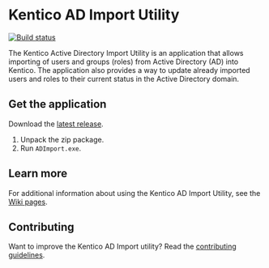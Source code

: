 # Kentico AD Import Utility

[![Build status](https://ci.appveyor.com/api/projects/status/yhbm3nyoq4ndr2m3?svg=true)](https://ci.appveyor.com/project/kentico/adimport)

The Kentico Active Directory Import Utility is an application that allows importing of users and groups (roles) from Active Directory (AD) into Kentico. The application also provides a way to update already imported users and roles to their current status in the Active Directory domain.

## Get the application

Download the [latest release](https://github.com/Kentico/ADImport/releases/latest). 

1. Unpack the zip package.
2. Run ```ADImport.exe```.

## Learn more
For additional information about using the Kentico AD Import Utility, see the [Wiki pages](https://github.com/Kentico/ADImport/wiki).

## Contributing
Want to improve the Kentico AD Import utility? Read the [contributing guidelines](https://github.com/Kentico/ADImport/blob/master/CONTRIBUTING.md).

